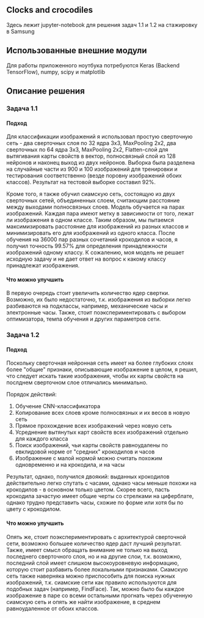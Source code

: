 ## Clocks and crocodiles

Здесь лежит jupyter-notebook для решения задач 1.1 и 1.2 на стажировку в Samsung

## Использованные внешние модули

Для работы приложенного ноутбука потребуются Keras (Backend TensorFlow), numpy, scipy и matplotlib

## Описание решения
### Задача 1.1
#### Подход
Для классификации изображений я использовал простую сверточную сеть - два сверточных слоя по 32 ядра 3х3, MaxPooling 2х2, два сверточных по 64 ядра 3х3, MaxPooling 2х2, Flatten-слой для вытягивания карты свойств в вектор, полносвязный слой из 128 нейронов и наконец выход из двух нейронов. Выборка была разделена на случайные части из 900 и 100 изображений для тренировки и тестирования соответственно (везде поровну изображений обоих классов). Результат на тестовой выборке составил 92%.

Кроме того, я также обучил сиамскую сеть, состоящую из двух сверточных сетей, объединенных слоем, считающим расстояние между выходами полносвязных слоев. Модель обучается на парах изображений. Каждая пара имеют метку в зависимости от того, лежат ли изображения в одном классе. Таким образом, мы пытаемся максимизировать расстояние для изображений из разных классов и минимизировать его для изображений из одного класса. После обучения на 36000 пар разных сочетаний крокодилов и часов, я получил точность 99.57% для определения принадлежности изображений одному классу. К сожалению, моя модель не решает исходную задачу и не дает ответ на вопрос к какому классу принадлежат изображения. 

#### Что можно улучшить
В первую очередь стоит увеличить количество ядер свертки. Возможно, их было недостаточно, т.к. изображения из выборки легко разбиваются на подклассы, например, механические часы и электронные часы. Также, стоит поэкспериментировать с выбором оптимизатора, темпа обучения и других параметров сети.

### Задача 1.2
#### Подход
Поскольку сверточная нейронная сеть имеет на более глубоких слоях более "общие" признаки, описывающие изображение в целом, я решил, что следует искать такие изображения, чтобы их карты свойств на послднем сверточном слое отличались минимально. 

Порядок действий:
1. Обучение CNN-классификатора
2. Копирование всех слоев кроме полносвязных и их весов в новую сеть
3. Прямое прохождение всех изображений через новую сеть
4. Усреднение вытянутых карт свойств всех изображений отдельно для каждого класса
5. Поиск изображений, чьи карты свойств равноудалены по евклидовой норме от "средних" крокодилов и часов
6. Изображение с малой нормой можно считать похожим одновременно и на крокодила, и на часы

Результат, однако, получился двоякий: выданных крокодилов действительно легко спутать с часами, однако часы меньше похожи на крокодилов - в основном только цветом. Скорее всего, пасть крокодила зачастую имеет общие черты со стрелками на циферблате, однако трудно представить часы, схожие по форме или хотя бы по цвету с крокодилом.

#### Что можно улучшить
Опять же, стоит поэкспериментировать с архитектурой сверточной сети, возможно большее количество ядер даст лучший результат. Также, имеет смысл обращать внимание не только на выход последнего сверточного слоя, но и на другие слои, т.к. возможно, последний слой имеет слишком высокоуровневую информацию, которую стоит разбавить более локальными признаками. Сиамскую сеть также наверняка можно приспособить для поиска нужных изображений, т.к. сиамские сети как правило используются для подобных задач (например, FindFace). Так, можно было бы каждое изображение в паре со всеми остальными прогнать через обученную сиамскую сеть и опять же найти изображение, в среднем равноудаленное от обоих классов. 
